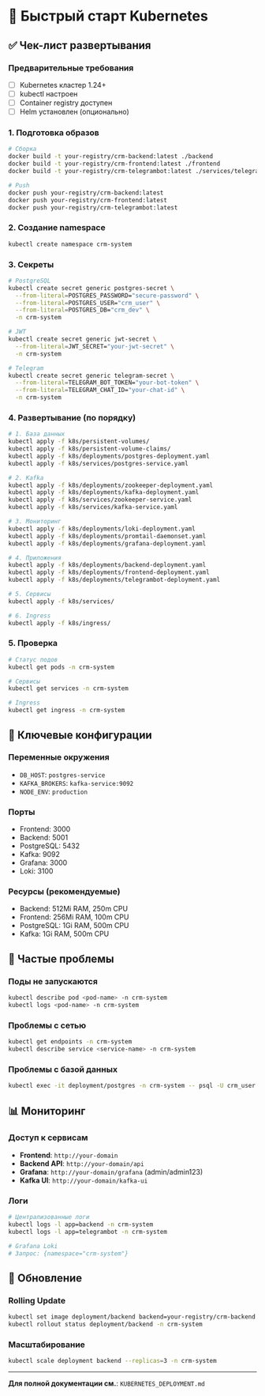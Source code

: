 # 🚀 Быстрый старт Kubernetes

## ✅ Чек-лист развертывания

### Предварительные требования
- [ ] Kubernetes кластер 1.24+
- [ ] kubectl настроен
- [ ] Container registry доступен
- [ ] Helm установлен (опционально)

### 1. Подготовка образов
```bash
# Сборка
docker build -t your-registry/crm-backend:latest ./backend
docker build -t your-registry/crm-frontend:latest ./frontend  
docker build -t your-registry/crm-telegrambot:latest ./services/telegrambot

# Push
docker push your-registry/crm-backend:latest
docker push your-registry/crm-frontend:latest
docker push your-registry/crm-telegrambot:latest
```

### 2. Создание namespace
```bash
kubectl create namespace crm-system
```

### 3. Секреты
```bash
# PostgreSQL
kubectl create secret generic postgres-secret \
  --from-literal=POSTGRES_PASSWORD="secure-password" \
  --from-literal=POSTGRES_USER="crm_user" \
  --from-literal=POSTGRES_DB="crm_dev" \
  -n crm-system

# JWT
kubectl create secret generic jwt-secret \
  --from-literal=JWT_SECRET="your-jwt-secret" \
  -n crm-system

# Telegram
kubectl create secret generic telegram-secret \
  --from-literal=TELEGRAM_BOT_TOKEN="your-bot-token" \
  --from-literal=TELEGRAM_CHAT_ID="your-chat-id" \
  -n crm-system
```

### 4. Развертывание (по порядку)
```bash
# 1. База данных
kubectl apply -f k8s/persistent-volumes/
kubectl apply -f k8s/persistent-volume-claims/
kubectl apply -f k8s/deployments/postgres-deployment.yaml
kubectl apply -f k8s/services/postgres-service.yaml

# 2. Kafka
kubectl apply -f k8s/deployments/zookeeper-deployment.yaml
kubectl apply -f k8s/deployments/kafka-deployment.yaml
kubectl apply -f k8s/services/zookeeper-service.yaml
kubectl apply -f k8s/services/kafka-service.yaml

# 3. Мониторинг
kubectl apply -f k8s/deployments/loki-deployment.yaml
kubectl apply -f k8s/deployments/promtail-daemonset.yaml
kubectl apply -f k8s/deployments/grafana-deployment.yaml

# 4. Приложения
kubectl apply -f k8s/deployments/backend-deployment.yaml
kubectl apply -f k8s/deployments/frontend-deployment.yaml
kubectl apply -f k8s/deployments/telegrambot-deployment.yaml

# 5. Сервисы
kubectl apply -f k8s/services/

# 6. Ingress
kubectl apply -f k8s/ingress/
```

### 5. Проверка
```bash
# Статус подов
kubectl get pods -n crm-system

# Сервисы
kubectl get services -n crm-system

# Ingress
kubectl get ingress -n crm-system
```

## 🔧 Ключевые конфигурации

### Переменные окружения
- `DB_HOST`: `postgres-service`
- `KAFKA_BROKERS`: `kafka-service:9092`
- `NODE_ENV`: `production`

### Порты
- Frontend: 3000
- Backend: 5001
- PostgreSQL: 5432
- Kafka: 9092
- Grafana: 3000
- Loki: 3100

### Ресурсы (рекомендуемые)
- Backend: 512Mi RAM, 250m CPU
- Frontend: 256Mi RAM, 100m CPU
- PostgreSQL: 1Gi RAM, 500m CPU
- Kafka: 1Gi RAM, 500m CPU

## 🚨 Частые проблемы

### Поды не запускаются
```bash
kubectl describe pod <pod-name> -n crm-system
kubectl logs <pod-name> -n crm-system
```

### Проблемы с сетью
```bash
kubectl get endpoints -n crm-system
kubectl describe service <service-name> -n crm-system
```

### Проблемы с базой данных
```bash
kubectl exec -it deployment/postgres -n crm-system -- psql -U crm_user -d crm_dev
```

## 📊 Мониторинг

### Доступ к сервисам
- **Frontend**: `http://your-domain`
- **Backend API**: `http://your-domain/api`
- **Grafana**: `http://your-domain/grafana` (admin/admin123)
- **Kafka UI**: `http://your-domain/kafka-ui`

### Логи
```bash
# Централизованные логи
kubectl logs -l app=backend -n crm-system
kubectl logs -l app=telegrambot -n crm-system

# Grafana Loki
# Запрос: {namespace="crm-system"}
```

## 🔄 Обновление

### Rolling Update
```bash
kubectl set image deployment/backend backend=your-registry/crm-backend:v2.0.0 -n crm-system
kubectl rollout status deployment/backend -n crm-system
```

### Масштабирование
```bash
kubectl scale deployment backend --replicas=3 -n crm-system
```

---

**Для полной документации см.**: `KUBERNETES_DEPLOYMENT.md`
